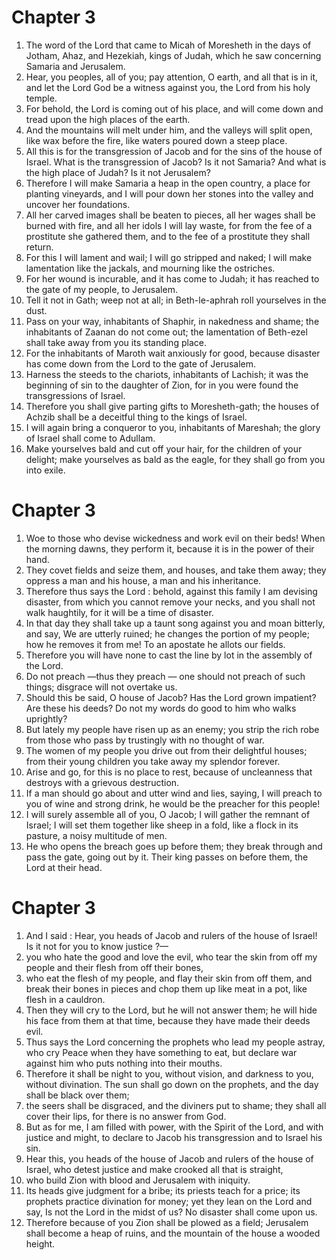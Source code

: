 # Chapter 3

1. The word of the Lord that came to Micah of Moresheth in the days of Jotham, Ahaz, and Hezekiah, kings of Judah, which he saw concerning Samaria and Jerusalem.
2. Hear, you peoples, all of you; pay attention, O earth, and all that is in it, and let the Lord God be a witness against you, the Lord from his holy temple.
3. For behold, the Lord is coming out of his place, and will come down and tread upon the high places of the earth.
4. And the mountains will melt under him, and the valleys will split open, like wax before the fire, like waters poured down a steep place.
5. All this is for the transgression of Jacob and for the sins of the house of Israel. What is the transgression of Jacob? Is it not Samaria? And what is the high place of Judah? Is it not Jerusalem?
6. Therefore I will make Samaria a heap in the open country, a place for planting vineyards, and I will pour down her stones into the valley and uncover her foundations.
7. All her carved images shall be beaten to pieces, all her wages shall be burned with fire, and all her idols I will lay waste, for from the fee of a prostitute she gathered them, and to the fee of a prostitute they shall return.
8. For this I will lament and wail; I will go stripped and naked; I will make lamentation like the jackals, and mourning like the ostriches.
9. For her wound is incurable, and it has come to Judah; it has reached to the gate of my people, to Jerusalem.
10. Tell it not in Gath; weep not at all; in Beth-le-aphrah roll yourselves in the dust.
11. Pass on your way, inhabitants of Shaphir, in nakedness and shame; the inhabitants of Zaanan do not come out; the lamentation of Beth-ezel shall take away from you its standing place.
12. For the inhabitants of Maroth wait anxiously for good, because disaster has come down from the Lord to the gate of Jerusalem.
13. Harness the steeds to the chariots, inhabitants of Lachish; it was the beginning of sin to the daughter of Zion, for in you were found the transgressions of Israel.
14. Therefore you shall give parting gifts to Moresheth-gath; the houses of Achzib shall be a deceitful thing to the kings of Israel.
15. I will again bring a conqueror to you, inhabitants of Mareshah; the glory of Israel shall come to Adullam.
16. Make yourselves bald and cut off your hair, for the children of your delight; make yourselves as bald as the eagle, for they shall go from you into exile.

# Chapter 3

1. Woe to those who devise wickedness and work evil on their beds! When the morning dawns, they perform it, because it is in the power of their hand.
2. They covet fields and seize them, and houses, and take them away; they oppress a man and his house, a man and his inheritance.
3. Therefore thus says the Lord : behold, against this family I am devising disaster, from which you cannot remove your necks, and you shall not walk haughtily, for it will be a time of disaster.
4. In that day they shall take up a taunt song against you and moan bitterly, and say, We are utterly ruined; he changes the portion of my people; how he removes it from me! To an apostate he allots our fields.
5. Therefore you will have none to cast the line by lot in the assembly of the Lord.
6. Do not preach —thus they preach — one should not preach of such things; disgrace will not overtake us.
7. Should this be said, O house of Jacob? Has the Lord grown impatient? Are these his deeds? Do not my words do good to him who walks uprightly?
8. But lately my people have risen up as an enemy; you strip the rich robe from those who pass by trustingly with no thought of war.
9. The women of my people you drive out from their delightful houses; from their young children you take away my splendor forever.
10. Arise and go, for this is no place to rest, because of uncleanness that destroys with a grievous destruction.
11. If a man should go about and utter wind and lies, saying, I will preach to you of wine and strong drink, he would be the preacher for this people!
12. I will surely assemble all of you, O Jacob; I will gather the remnant of Israel; I will set them together like sheep in a fold, like a flock in its pasture, a noisy multitude of men.
13. He who opens the breach goes up before them; they break through and pass the gate, going out by it. Their king passes on before them, the Lord at their head.

# Chapter 3

1. And I said : Hear, you heads of Jacob and rulers of the house of Israel! Is it not for you to know justice ?—
2. you who hate the good and love the evil, who tear the skin from off my people and their flesh from off their bones,
3. who eat the flesh of my people, and flay their skin from off them, and break their bones in pieces and chop them up like meat in a pot, like flesh in a cauldron.
4. Then they will cry to the Lord, but he will not answer them; he will hide his face from them at that time, because they have made their deeds evil.
5. Thus says the Lord concerning the prophets who lead my people astray, who cry Peace when they have something to eat, but declare war against him who puts nothing into their mouths.
6. Therefore it shall be night to you, without vision, and darkness to you, without divination. The sun shall go down on the prophets, and the day shall be black over them;
7. the seers shall be disgraced, and the diviners put to shame; they shall all cover their lips, for there is no answer from God.
8. But as for me, I am filled with power, with the Spirit of the Lord, and with justice and might, to declare to Jacob his transgression and to Israel his sin.
9. Hear this, you heads of the house of Jacob and rulers of the house of Israel, who detest justice and make crooked all that is straight,
10. who build Zion with blood and Jerusalem with iniquity.
11. Its heads give judgment for a bribe; its priests teach for a price; its prophets practice divination for money; yet they lean on the Lord and say, Is not the Lord in the midst of us? No disaster shall come upon us.
12. Therefore because of you Zion shall be plowed as a field; Jerusalem shall become a heap of ruins, and the mountain of the house a wooded height.

